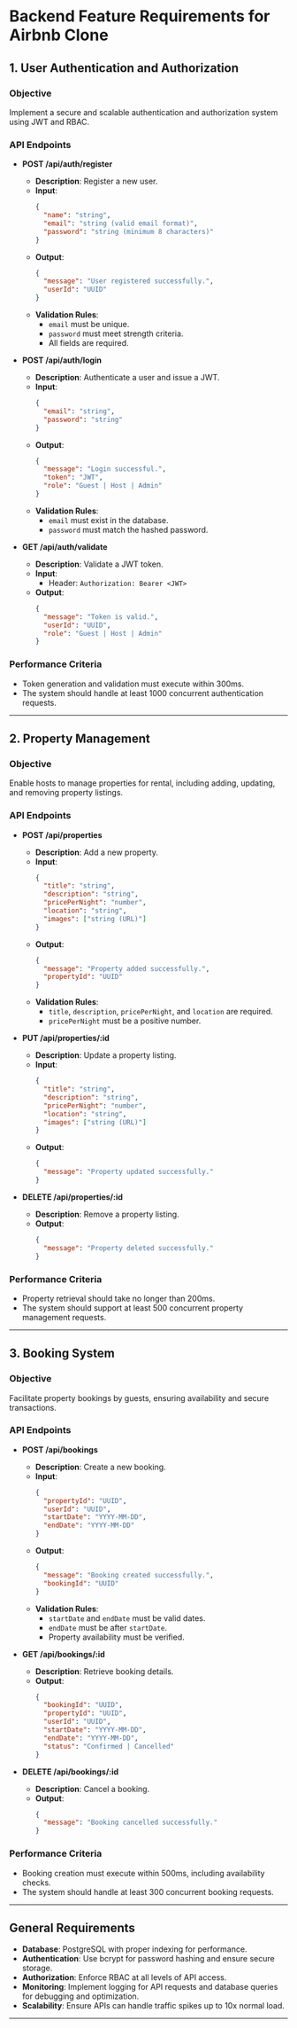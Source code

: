 # Backend Feature Requirements for Airbnb Clone

## 1. User Authentication and Authorization

### **Objective**
Implement a secure and scalable authentication and authorization system using JWT and RBAC.

### **API Endpoints**
- **POST /api/auth/register**
  - **Description**: Register a new user.
  - **Input**:  
    ```json
    {
      "name": "string",
      "email": "string (valid email format)",
      "password": "string (minimum 8 characters)"
    }
    ```
  - **Output**:  
    ```json
    {
      "message": "User registered successfully.",
      "userId": "UUID"
    }
    ```
  - **Validation Rules**:  
    - `email` must be unique.
    - `password` must meet strength criteria.
    - All fields are required.

- **POST /api/auth/login**  
  - **Description**: Authenticate a user and issue a JWT.
  - **Input**:  
    ```json
    {
      "email": "string",
      "password": "string"
    }
    ```
  - **Output**:  
    ```json
    {
      "message": "Login successful.",
      "token": "JWT",
      "role": "Guest | Host | Admin"
    }
    ```
  - **Validation Rules**:  
    - `email` must exist in the database.
    - `password` must match the hashed password.

- **GET /api/auth/validate**  
  - **Description**: Validate a JWT token.
  - **Input**:  
    - Header: `Authorization: Bearer <JWT>`
  - **Output**:  
    ```json
    {
      "message": "Token is valid.",
      "userId": "UUID",
      "role": "Guest | Host | Admin"
    }
    ```

### **Performance Criteria**
- Token generation and validation must execute within 300ms.
- The system should handle at least 1000 concurrent authentication requests.

---

## 2. Property Management

### **Objective**
Enable hosts to manage properties for rental, including adding, updating, and removing property listings.

### **API Endpoints**
- **POST /api/properties**  
  - **Description**: Add a new property.
  - **Input**:  
    ```json
    {
      "title": "string",
      "description": "string",
      "pricePerNight": "number",
      "location": "string",
      "images": ["string (URL)"]
    }
    ```
  - **Output**:  
    ```json
    {
      "message": "Property added successfully.",
      "propertyId": "UUID"
    }
    ```
  - **Validation Rules**:  
    - `title`, `description`, `pricePerNight`, and `location` are required.
    - `pricePerNight` must be a positive number.

- **PUT /api/properties/:id**  
  - **Description**: Update a property listing.
  - **Input**:  
    ```json
    {
      "title": "string",
      "description": "string",
      "pricePerNight": "number",
      "location": "string",
      "images": ["string (URL)"]
    }
    ```
  - **Output**:  
    ```json
    {
      "message": "Property updated successfully."
    }
    ```

- **DELETE /api/properties/:id**  
  - **Description**: Remove a property listing.
  - **Output**:  
    ```json
    {
      "message": "Property deleted successfully."
    }
    ```

### **Performance Criteria**
- Property retrieval should take no longer than 200ms.
- The system should support at least 500 concurrent property management requests.

---

## 3. Booking System

### **Objective**
Facilitate property bookings by guests, ensuring availability and secure transactions.

### **API Endpoints**
- **POST /api/bookings**  
  - **Description**: Create a new booking.
  - **Input**:  
    ```json
    {
      "propertyId": "UUID",
      "userId": "UUID",
      "startDate": "YYYY-MM-DD",
      "endDate": "YYYY-MM-DD"
    }
    ```
  - **Output**:  
    ```json
    {
      "message": "Booking created successfully.",
      "bookingId": "UUID"
    }
    ```
  - **Validation Rules**:  
    - `startDate` and `endDate` must be valid dates.
    - `endDate` must be after `startDate`.
    - Property availability must be verified.

- **GET /api/bookings/:id**  
  - **Description**: Retrieve booking details.
  - **Output**:  
    ```json
    {
      "bookingId": "UUID",
      "propertyId": "UUID",
      "userId": "UUID",
      "startDate": "YYYY-MM-DD",
      "endDate": "YYYY-MM-DD",
      "status": "Confirmed | Cancelled"
    }
    ```

- **DELETE /api/bookings/:id**  
  - **Description**: Cancel a booking.
  - **Output**:  
    ```json
    {
      "message": "Booking cancelled successfully."
    }
    ```

### **Performance Criteria**
- Booking creation must execute within 500ms, including availability checks.
- The system should handle at least 300 concurrent booking requests.

---

## General Requirements
- **Database**: PostgreSQL with proper indexing for performance.
- **Authentication**: Use bcrypt for password hashing and ensure secure storage.
- **Authorization**: Enforce RBAC at all levels of API access.
- **Monitoring**: Implement logging for API requests and database queries for debugging and optimization.
- **Scalability**: Ensure APIs can handle traffic spikes up to 10x normal load.

---

